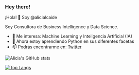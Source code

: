 ### Hey there!

¡Hola! 👋 Soy @alicialcaide

Soy Consultora de Business Intelligence y Data Science.

- 👀 Me interesa: Machine Learning y Inteligencia Artificial (IA)
- 🌱 Ahora estoy aprendiendo Python en sus diferentes facetas
- 📫 Podrás encontrarme en: [Twitter](https://twitter.com/alicialcaide "Twitter")

<!---
alicialcaide/alicialcaide is a ✨ special ✨ repository because its `README.md` (this file) appears on your GitHub profile.
You can click the Preview link to take a look at your changes.
--->

![Alicia's GitHub stats](https://github-readme-stats.vercel.app/api?username=alicialcaide&show_icons=true&theme=vue)

[![Top Langs](https://github-readme-stats.vercel.app/api/top-langs/?username=alicialcaide&layout=compact)](https://github.com/alicialcaide/github-readme-stats)
